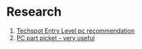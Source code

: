 # Research

1. [Techspot Entry Level pc recommendation](https://www.techspot.com/guides/buying/page3.html)
2. [PC part picket - very useful](https://pcpartpicker.com/list/)
